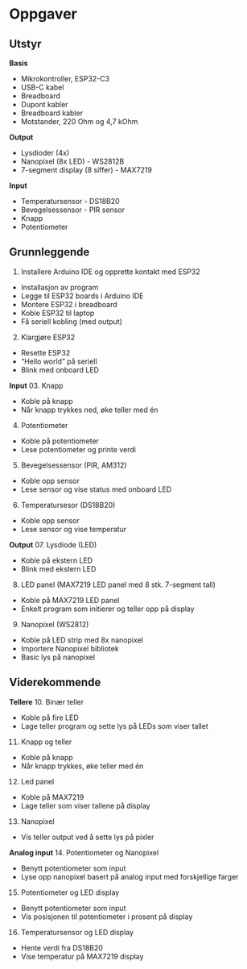# Oppgaver

## Utstyr

**Basis**
* Mikrokontroller, ESP32-C3
* USB-C kabel
* Breadboard
* Dupont kabler
* Breadboard kabler
* Motstander,  220 Ohm og 4,7 kOhm

**Output**
* Lysdioder (4x)
* Nanopixel (8x LED) - WS2812B
* 7-segment display (8 siffer) - MAX7219

**Input**
* Temperatursensor - DS18B20
* Bevegelsessensor - PIR sensor
* Knapp
* Potentiometer

## Grunnleggende
01. Installere Arduino IDE og opprette kontakt med ESP32
  * Installasjon av program
  * Legge til ESP32 boards i Arduino IDE
  * Montere ESP32 i breadboard
  * Koble ESP32 til laptop
  * Få seriell kobling (med output)
02. Klargjøre ESP32
  * Resette ESP32
  * “Hello world” på seriell
  * Blink med onboard LED

**Input**
03. Knapp
  * Koble på knapp
  * Når knapp trykkes ned, øke teller med én
04. Potentiometer
  * Koble på potentiometer
  * Lese potentiometer og printe verdi
05. Bevegelsessensor (PIR, AM312)
  * Koble opp sensor
  * Lese sensor og vise status med onboard LED
06. Temperatursesor (DS18B20)
  * Koble opp sensor
  * Lese sensor og vise temperatur

**Output**
07. Lysdiode (LED)
  * Koble på ekstern LED
  * Blink med ekstern LED
08. LED panel (MAX7219 LED panel med 8 stk. 7-segment tall)
  * Koble på MAX7219 LED panel
  * Enkelt program som initierer og teller opp på display
09. Nanopixel (WS2812)
  * Koble på LED strip med 8x nanopixel
  * Importere Nanopixel bibliotek
  * Basic lys på nanopixel

## Viderekommende

**Tellere**
10. Binær teller
  * Koble på fire LED
  * Lage teller program og sette lys på LEDs som viser tallet
11. Knapp og teller
  * Koble på knapp
  * Når knapp trykkes, øke teller med én
12. Led panel
  * Koble på MAX7219
  * Lage teller som viser tallene på display
13. Nanopixel
  * Vis teller output ved å sette lys på pixler

**Analog input**
14. Potentiometer og Nanopixel
  * Benytt potentiometer som input
  * Lyse opp nanopixel basert på analog input med forskjellige farger
15. Potentiometer og LED display
  * Benytt potentiometer som input
  * Vis posisjonen til potentiometer i prosent på display
16. Temperatursensor og LED display
  * Hente verdi fra DS18B20
  * Vise temperatur på MAX7219 display

